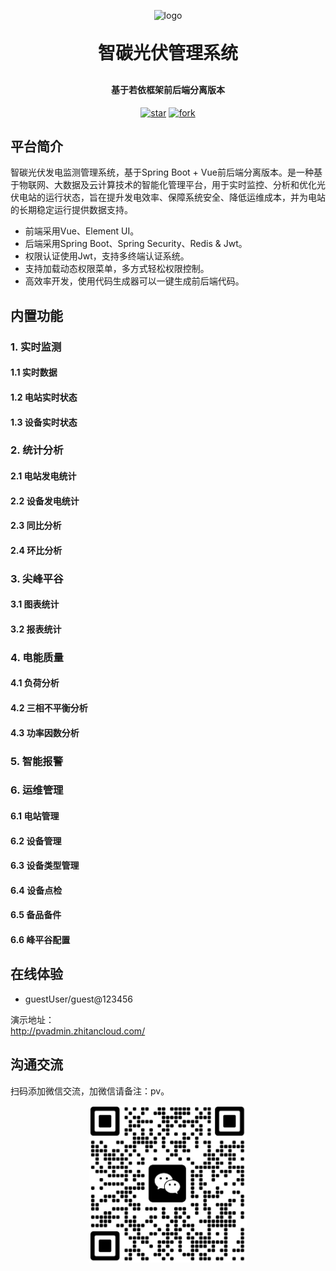 <p align="center">
	<img alt="logo" src="">
</p>
<h1 align="center" style="margin: 30px 0 30px; font-weight: bold;">智碳光伏管理系统</h1>
<h4 align="center">基于若依框架前后端分离版本</h4>
<p align="center">
    <a href='https://gitee.com/ustcyc/zhitan-pv/stargazers'><img src='https://gitee.com/ustcyc/zhitan-pv/badge/star.svg?theme=dark' alt='star'></img></a>
    <a href='https://gitee.com/ustcyc/zhitan-pv/members'><img src='https://gitee.com/ustcyc/zhitan-pv/badge/fork.svg?theme=dark' alt='fork'></img></a>
</p>

## 平台简介

智碳光伏发电监测管理系统，基于Spring Boot + Vue前后端分离版本。是一种基于物联网、大数据及云计算技术的智能化管理平台，用于实时监控、分析和优化光伏电站的运行状态，旨在提升发电效率、保障系统安全、降低运维成本，并为电站的长期稳定运行提供数据支持。

* 前端采用Vue、Element UI。
* 后端采用Spring Boot、Spring Security、Redis & Jwt。
* 权限认证使用Jwt，支持多终端认证系统。
* 支持加载动态权限菜单，多方式轻松权限控制。
* 高效率开发，使用代码生成器可以一键生成前后端代码。

## 内置功能


### 1. 实时监测
#### 1.1 实时数据
#### 1.2 电站实时状态
#### 1.3 设备实时状态
### 2. 统计分析
#### 2.1 电站发电统计
#### 2.2 设备发电统计
#### 2.3 同比分析
#### 2.4 环比分析
### 3. 尖峰平谷
#### 3.1 图表统计
#### 3.2 报表统计
### 4. 电能质量
#### 4.1 负荷分析
#### 4.2 三相不平衡分析
#### 4.3 功率因数分析
### 5. 智能报警
### 6. 运维管理
#### 6.1 电站管理
#### 6.2 设备管理
#### 6.3 设备类型管理
#### 6.4 设备点检
#### 6.5 备品备件
#### 6.6 峰平谷配置

## 在线体验

- guestUser/guest@123456

演示地址：  
http://pvadmin.zhitancloud.com/

## 沟通交流

扫码添加微信交流，加微信请备注：pv。

<p align="center">
  <img src="readme/img/image.png" width=50% height=50%>
</p>
